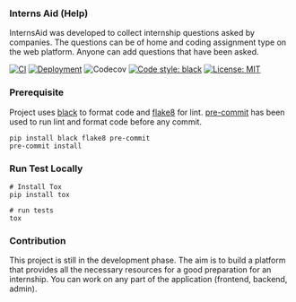 ### Interns Aid (Help)
InternsAid was developed to collect internship questions asked by companies. The questions can be of home  and coding assignment type on the web platform. Anyone can add questions that have been asked.

[![CI](https://github.com/Interns-Aid/web-app/actions/workflows/ci.yml/badge.svg?branch=main)](https://github.com/Interns-Aid/web-app/actions/workflows/ci.yml) [![Deployment](https://github.com/Interns-Aid/web-app/actions/workflows/deploy.yml/badge.svg)](https://github.com/Interns-Aid/web-app/actions/workflows/deploy.yml) ![Codecov](https://img.shields.io/codecov/c/github/Interns-Aid/web-app) [![Code style: black](https://img.shields.io/badge/code%20style-black-000000.svg)](https://github.com/psf/black) [![License: MIT](https://img.shields.io/badge/License-MIT-yellow.svg)](https://github.com/Interns-Aid/web-app/blob/4cca3c0e9a1fa921710f0aa0c9536191b96cbacd/LICENSE.md)



### Prerequisite
Project uses [black](https://github.com/psf/black) to format code and [flake8](https://github.com/PyCQA/flake8) for lint. [pre-commit](https://pre-commit.com/) has been used to run lint and format code before any commit.
 ```shell 
 pip install black flake8 pre-commit 
 pre-commit install
```

### Run Test Locally
```shell
# Install Tox
pip install tox

# run tests 
tox
```
### Contribution
This project is still in the development phase. The aim is to build a platform that provides all the necessary resources for a good preparation for an internship. You can work on any part of the application (frontend, backend, admin).
